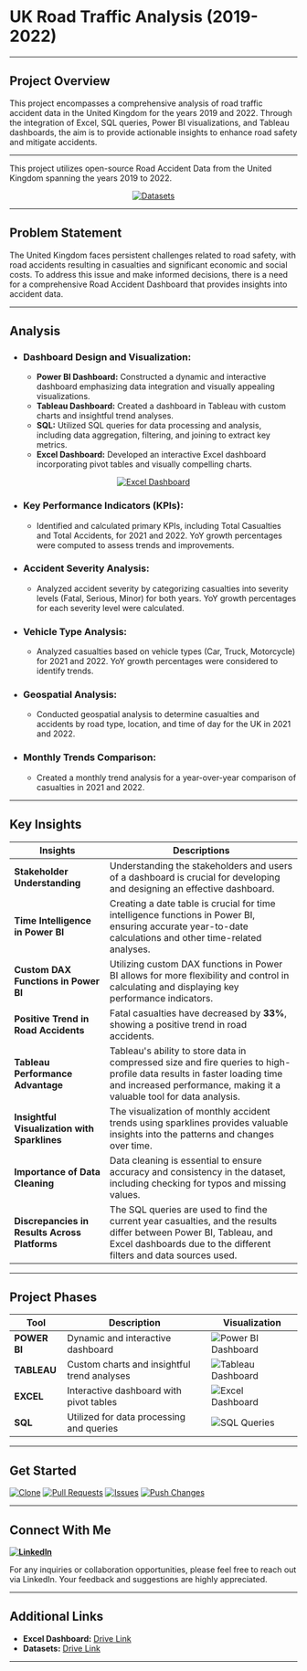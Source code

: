 # UK Road Traffic Analysis (2019-2022)
---

## Project Overview

This project encompasses a comprehensive analysis of road traffic accident data in the United Kingdom for the years 2019 and 2022. Through the integration of Excel, SQL queries, Power BI visualizations, and Tableau dashboards, the aim is to provide actionable insights to enhance road safety and mitigate accidents.

---


This project utilizes open-source Road Accident Data from the United Kingdom spanning the years 2019 to 2022.


<p align="center">
  <a href="https://drive.google.com/drive/folders/1XnHnq_dQJMik7He1-9_Ci1fX3-3WcP_l?usp=drive_link">
    <img src="https://img.shields.io/badge/Datasets-Download-gold" alt="Datasets">
  </a>
</p>

---

## Problem Statement

The United Kingdom faces persistent challenges related to road safety, with road accidents resulting in casualties and significant economic and social costs. To address this issue and make informed decisions, there is a need for a comprehensive Road Accident Dashboard that provides insights into accident data.

---

## Analysis

- ### Dashboard Design and Visualization:

  - **Power BI Dashboard:** Constructed a dynamic and interactive dashboard emphasizing data integration and visually appealing visualizations.
  - **Tableau Dashboard:** Created a dashboard in Tableau with custom charts and insightful trend analyses.
  - **SQL:** Utilized SQL queries for data processing and analysis, including data aggregation, filtering, and joining to extract key metrics.
  - **Excel Dashboard:** Developed an interactive Excel dashboard incorporating pivot tables and visually compelling charts.
  

<p align="center">
  <a href="https://drive.google.com/drive/folders/1lFRvFkvlKaC5Ai1x0HAWWC31acU4jp-Y?usp=drive_link">
    <img src="https://img.shields.io/badge/Excel%20Dashboard-Download-darkspringgreen" alt="Excel Dashboard">
  </a>
</p>


- ### Key Performance Indicators (KPIs):

  - Identified and calculated primary KPIs, including Total Casualties and Total Accidents, for 2021 and 2022. YoY growth percentages were computed to assess trends and improvements.

- ### Accident Severity Analysis:

  - Analyzed accident severity by categorizing casualties into severity levels (Fatal, Serious, Minor) for both years. YoY growth percentages for each severity level were calculated.

- ### Vehicle Type Analysis:

  - Analyzed casualties based on vehicle types (Car, Truck, Motorcycle) for 2021 and 2022. YoY growth percentages were considered to identify trends.

- ### Geospatial Analysis:

  - Conducted geospatial analysis to determine casualties and accidents by road type, location, and time of day for the UK in 2021 and 2022.

- ### Monthly Trends Comparison:

  - Created a monthly trend analysis for a year-over-year comparison of casualties in 2021 and 2022.

---

## Key Insights

| Insights   | Descriptions                                        |
|------------|-----------------------------------------------------|
| **Stakeholder Understanding**  | Understanding the stakeholders and users of a dashboard is crucial for developing and designing an effective dashboard. |
| **Time Intelligence in Power BI**  |  Creating a date table is crucial for time intelligence functions in Power BI, ensuring accurate year-to-date calculations and other time-related analyses. |
| **Custom DAX Functions in Power BI**  |  Utilizing custom DAX functions in Power BI allows for more flexibility and control in calculating and displaying key performance indicators. |
| **Positive Trend in Road Accidents**  | Fatal casualties have decreased by **33%**, showing a positive trend in road accidents. |
| **Tableau Performance Advantage**  | Tableau's ability to store data in compressed size and fire queries to high-profile data results in faster loading time and increased performance, making it a valuable tool for data analysis. |
| **Insightful Visualization with Sparklines**  |  The visualization of monthly accident trends using sparklines provides valuable insights into the patterns and changes over time. |
| **Importance of Data Cleaning**  |  Data cleaning is essential to ensure accuracy and consistency in the dataset, including checking for typos and missing values. |
| **Discrepancies in Results Across Platforms**  |  The SQL queries are used to find the current year casualties, and the results differ between Power BI, Tableau, and Excel dashboards due to the different filters and data sources used. |

---

## Project Phases

| Tool      | Description                               | Visualization                            |
|-----------|-------------------------------------------|-----------------------------------------------------|
| **POWER BI**  | Dynamic and interactive dashboard         | ![Power BI Dashboard](https://github.com/virajbhutada/Traffic-Incident-Analytics-Excel-SQL-PowerBI-Tableau/assets/143819712/24f02c41-c759-4579-b021-f4fc9695ece4) |
| **TABLEAU**   | Custom charts and insightful trend analyses | ![Tableau Dashboard](https://github.com/virajbhutada/Traffic-Incident-Analytics-Excel-SQL-PowerBI-Tableau/assets/143819712/12e31fd6-807a-4c81-932e-e97b7ad7937e) |
| **EXCEL**     | Interactive dashboard with pivot tables    | ![Excel Dashboard](https://github.com/virajbhutada/Traffic-Incident-Analytics-Excel-SQL-PowerBI-Tableau/assets/143819712/d01b51fb-1a9e-4976-86ba-ddc879567686) |
| **SQL**       | Utilized for data processing and queries  | ![SQL Queries](https://github.com/virajbhutada/Traffic-Incident-Analytics-Excel-SQL-PowerBI-Tableau/assets/143819712/127f8dfd-04b2-49ff-8189-c85a2c3d282b) |


---
  
## Get Started

[![Clone](https://img.shields.io/badge/Clone-Repository-teal)](https://github.com/virajbhutada/UK-Road-Traffic-Analytics-Excel-SQL-PowerBI-Tableau.git) [![Pull Requests](https://img.shields.io/badge/Pull%20Requests-Welcome-blue)](https://github.com/virajbhutada/UK-Road-Traffic-Analytics-Excel-SQL-PowerBI-Tableau/pulls) [![Issues](https://img.shields.io/badge/Report-Issues-red)](https://github.com/virajbhutada/UK-Road-Traffic-Analytics-Excel-SQL-PowerBI-Tableau/issues) [![Push Changes](https://img.shields.io/badge/Push-Changes-yellow)](https://github.com/virajbhutada/UK-Road-Traffic-Analytics-Excel-SQL-PowerBI-Tableau.git)

---

## Connect With Me

**[![LinkedIn](https://img.shields.io/badge/LinkedIn-Viraj%20Bhutada-blue?logo=linkedin)](https://www.linkedin.com/in/virajnbhutada24/)**

For any inquiries or collaboration opportunities, please feel free to reach out via LinkedIn. Your feedback and suggestions are highly appreciated.

---

## Additional Links

- **Excel Dashboard:** [Drive Link](https://drive.google.com/drive/folders/1lFRvFkvlKaC5Ai1x0HAWWC31acU4jp-Y?usp=drive_link)
- **Datasets:** [Drive Link](https://drive.google.com/drive/folders/1XnHnq_dQJMik7He1-9_Ci1fX3-3WcP_l?usp=drive_link)

---
